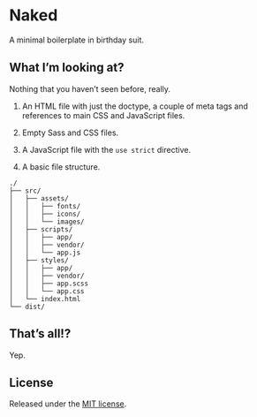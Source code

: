 # Naked

A minimal boilerplate in birthday suit.

## What I’m looking at?

Nothing that you haven’t seen before, really.

1. An HTML file with just the doctype, a couple of meta tags and references
to main CSS and JavaScript files.

2. Empty Sass and CSS files.

3. A JavaScript file with the `use strict` directive.

4. A basic file structure.

```
./
├── src/
│   ├── assets/
│   │   ├── fonts/
│   │   ├── icons/
│   │   └── images/
│   ├── scripts/
│   │   ├── app/
│   │   ├── vendor/
│   │   └── app.js
│   ├── styles/
│   │   ├── app/
│   │   ├── vendor/
│   │   ├── app.scss
│   │   └── app.css
│   └── index.html
└── dist/
```

## That’s all!?

Yep.

## License

Released under the [MIT license](license.txt).
